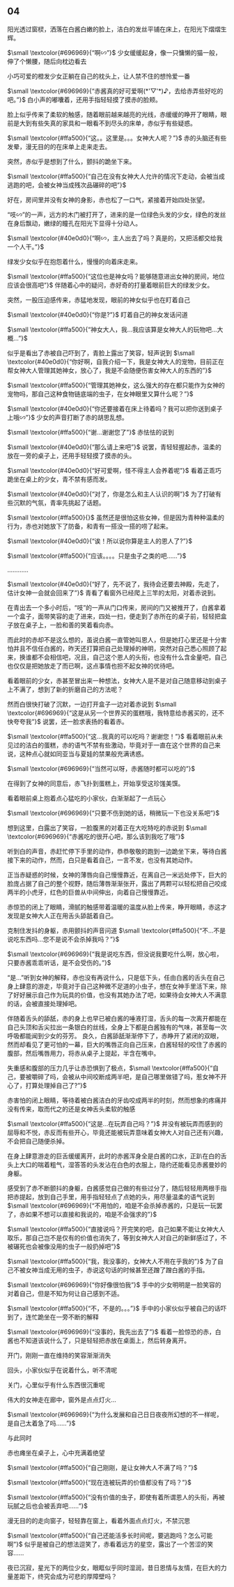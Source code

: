 ## 04
阳光透过窗棂，洒落在白酱白嫩的脸上，洁白的发丝平铺在床上，在阳光下熠熠生辉。

$\small \textcolor{#696969}{“啊∽”}$ 少女缓缓起身，像一只慵懒的猫一般，伸了个懒腰，随后向枕边看去

小巧可爱的橙发少女正躺在自己的枕头上，让人禁不住的想怜爱一番

$\small \textcolor{#696969}{“赤酱真的好可爱啊(*'▽'*)♪，去给赤弄些好吃的吧。”}$ 白小声的嘟囔着，还用手指轻轻摸了摸赤的脸颊。

脸上似乎传来了柔软的触感，随着眼前越来越亮的光线，赤缓缓的睁开了眼睛，眼前是大到有些失真的家具和一眼看不到尽头的床单，赤似乎有些疑惑。

$\small \textcolor{#ffa500}{“这。。这里是。。。女神大人呢？”}$ 赤的头脑还有些发晕，漫无目的的在床单上走来走去。

突然，赤似乎是想到了什么，颤抖的跪坐下来。

$\small \textcolor{#ffa500}{“自己在没有女神大人允许的情况下走动，会被当成逃跑的吧，会被女神当成残次品碾碎的吧”}$

好在，房间里并没有女神的身影，赤也松了一口气，紧接着开始四处张望。

“吱∽”的一声，远方的木门被打开了，进来的是一位绿色头发的少女，绿色的发丝在身后飘动，嫩绿的瞳孔在阳光下显得十分动人。

$\small \textcolor{#40e0d0}{“啊∽，主人出去了吗？真是的，又把活都交给我一个人干。”}$

绿发少女似乎在抱怨着什么，慢慢的向着床走来。

$\small \textcolor{#ffa500}{“这位也是神女吗？能够随意进出女神的房间，地位应该会很高吧”}$ 伴随着心中的疑问，赤好奇的打量着眼前巨大的绿发少女。

突然，一股压迫感传来，赤猛地发现，眼前的神女似乎也在盯着自己

$\small \textcolor{#40e0d0}{“你是?”}$ 盯着自己的神女发话问道

$\small \textcolor{#ffa500}{“神女大人，我…我应该算是女神大人的玩物吧…大概…”}$

似乎是看出了赤被自己吓到了，青脸上露出了笑容，轻声说到 $\small \textcolor{#40e0d0}{“你好啊，自我介绍一下，我是女神大人的宠物，目前正在帮女神大人管理其她神女，放心了，我是不会随便伤害女神大人的东西的”}$

$\small \textcolor{#ffa500}{“管理其她神女，这么强大的存在都只能作为女神的宠物吗，那自己这种食物链底端的虫子，在女神眼里又算什么呢？”}$

$\small \textcolor{#40e0d0}{“你还要接着在床上待着吗？我可以把你送到桌子上哦∽”}$ 少女的声音打断了赤的胡思乱想。

$\small \textcolor{#ffa500}{“谢…谢谢您了”}$ 赤怯怯的说到

$\small \textcolor{#40e0d0}{“那么请上来吧”}$ 说罢，青轻轻握起赤，温柔的放在一旁的桌子上，还用手轻轻摸了摸赤的头。

$\small \textcolor{#40e0d0}{“好可爱啊，怪不得主人会养着呢”}$ 看着正乖巧跪坐在桌上的少女，青不禁有感而发。

$\small \textcolor{#40e0d0}{“对了，你是怎么和主人认识的啊”}$ 为了打破有些沉默的气氛，青率先挑起了话题。

$\small \textcolor{#ffa500}{}$ 虽然还是很怕这些女神，但是因为青种种温柔的行为，赤也对她放下了防备，和青有一搭没一搭的唠了起来。

$\small \textcolor{#40e0d0}{“诶！所以说你算是主人的恩人了?”}$

$\small \textcolor{#ffa500}{“应该。。。。只是虫子之类的吧……”}$

…………

$\small \textcolor{#40e0d0}{“好了，先不说了，我待会还要去神殿，先走了，估计女神一会就会回来了”}$ 青看了看窗外已经爬上三竿的太阳，对着赤说到。

在青出去一个多小时后，“吱”的一声从门口传来，房间的门又被推开了，白酱拿着一个盒子，面带笑容的走了进来，四处一扫，便走到了赤所在的桌子前，轻轻把盒子放在桌子上，一脸和善的笑着看向赤。

而此时的赤却不是这么想的，虽说白酱一直管她叫恩人，但是她打心里还是十分害怕并且不信任白酱的，昨天还打算把自己处理掉的神明，突然对自己悉心照顾了起来，换谁都不会相信吧，况且，自己这个恩人的头衔，也没有什么含金量吧，自己也仅仅是把她放走了而已啊，这点事情也担不起女神的优待吧。

看着眼前的少女，赤甚至冒出来一种想法，女神大人是不是对自己随意移动到桌子上不满了，想到了新的折磨自己的方法呢？

然而白很快打破了沉默，一边打开盒子一边对着赤说到 $\small \textcolor{#696969}{“这是从另一个世界买的蛋糕哦，我特意给赤酱买的，还不快夸夸我”}$ 说罢，还一脸求表扬的看着赤。

$\small \textcolor{#ffa500}{“这…我真的可以吃吗？谢谢您！”}$ 看着眼前从未见过的洁白的蛋糕，赤的语气不禁有些激动，毕竟对于一直在这个世界的自己来说，这种点心就如同亚当与夏娃的禁果般充满诱惑。

$\small \textcolor{#696969}{“当然可以呀，赤酱随时都可以吃的”}$

在得到了女神的同意后，赤飞扑到蛋糕上，开始享受这珍馐美馔。

看着眼前桌上抱着点心猛吃的小家伙，白渐渐起了一点玩心

$\small \textcolor{#696969}{“只要不伤到她的话，稍微玩一下也没关系吧”}$

想到这里，白露出了笑容，一脸腹黑的对着正在大吃特吃的赤说到 $\small \textcolor{#696969}{“赤酱吃的很开心吧，那么该到我吃了哦”}$

听到白的声音，赤赶忙停下手里的动作，恭恭敬敬的跑到一边跪坐下来，等待白酱接下来的动作，然而，白只是看着自己，一言不发，也没有其她动作。

正当赤疑惑的时候，女神的薄唇向自己慢慢靠近，在离自己一米远处停下，巨大的脸庞占据了自己的整个视野，随后薄唇渐渐张开，露出了两颗可以轻松把自己咬成两半的小虎牙，红色的巨兽从中间伸出，向着自己慢慢靠近。

赤惊恐的闭上了眼睛，滑腻的触感带着温暖的温度从脸上传来，睁开眼睛，赤这才发现是女神大人正在用舌头舔舐着自己。

克制住发抖的身躯，赤用颤抖的声音问道 $\small \textcolor{#ffa500}{“不…不是说吃东西吗…您不是说不会杀掉我吗？”}$

$\small \textcolor{#696969}{“我是说吃东西，但没说我要吃什么啊，放心啦，只要赤酱乖乖听话，是不会受伤的。”}$

“是…”听到女神的解释，赤也没有再说什么，只是低下头，任由白酱的舌头在自己身上肆意的游走，毕竟对于自己这种微不足道的小虫子，想在女神手里活下来，除了好好展示自己作为玩具的价值，也没有其她办法了吧，如果待会女神大人不满意的话，会被直接处理掉吧。

伴随着舌头的舔舐，赤的身上也早已被白酱的唾液打湿，舌头的每一次离开都能在自己头顶和舌尖拉出一条银白的丝线，全身上下都是白酱独有的气味，甚至每一次呼吸都能闻到少女的芬芳。
良久，白酱舔舐渐渐停下了，赤睁开了紧闭的双眼，然而却看见了更可怕的一幕，巨大的嘴唇正向自己压来，白酱轻轻的咬住了赤酱的腹部，然后嘴唇用力，将赤从桌子上提起，半含在嘴中。

失重感和腹部的压力几乎让赤恐惧到了极点，$\small \textcolor{#ffa500}{“自己，要被嚼碎了吗，会被从中间咬断成两半吧，是自己哪里做错了吗，惹女神不开心了，打算处理掉自己了?”}$

赤害怕的闭上眼睛，等待着被白酱洁白的牙齿咬成两半的时刻，然而想象的疼痛并没有传来，取而代之的还是女神舌头柔软的触感

$\small \textcolor{#ffa500}{“这是…在玩弄自己吗？”}$ 并没有被玩弄而感到的屈辱和不悦，赤反而有些开心，毕竟还能被玩弄意味着女神大人对自己还有兴趣，不会把自己随便杀掉。

在身上肆意游走的巨舌缓缓离开，此时的赤酱浑身全是白酱的口水，正趴在白的舌头上大口的喘着粗气，湿答答的头发沾在白色的衣服上，隐约还能看见赤酱曼妙的身躯。

感受到了赤不断颤抖的身躯，白酱感觉自己做的有些过分了，随后轻轻用两根手指把赤提起，放到自己手里，用手指轻轻点了点她的头，用尽量温柔的语气说到 $\small \textcolor{#696969}{“不用怕的，咱是不会杀掉赤酱的，只是玩一玩罢了，赤如果不想可以直接和我说的，咱是不会强求的”}$

$\small \textcolor{#ffa500}{“直接说吗？开完笑的吧，自己如果不能让女神大人取乐，那自己岂不是仅有的价值也消失了，等到女神大人对自己的新鲜感过了，不被碾死也会被像没用的虫子一般扔掉吧”}$

$\small \textcolor{#ffa500}{“我，我没事的，女神大人不用在乎我的”}$ 为了自己不被女神当成无用的虫子，赤说这句话的时候甚至还蹭了蹭白酱的手指。

$\small \textcolor{#696969}{“你好像很怕我”}$ 手中的少女明明是一脸笑容的对着自己，但是不知为何让自己感到不适。

$\small \textcolor{#ffa500}{“不，不是的。。。”}$ 手中的小家伙似乎被自己的话吓到了，连忙跪坐在一旁不断的解释

$\small \textcolor{#696969}{“没事的，我先出去了”}$ 看着一脸惊恐的赤，白酱也不知道该说什么了，只是轻轻把赤放在桌面上，然后转身离开。

开门，刚刚一直在维持的笑容渐渐消失

回头，小家伙似乎在说着什么，听不清呢

关门，心里似乎有什么东西很沉重呢

伟大的女神走在廊中，窗外是点点灯火…

$\small \textcolor{#696969}{“为什么发展和自己日日夜夜所幻想的不一样呢，是自己太着急了吗……”}$

与此同时

赤也瘫坐在桌子上，心中充满着绝望

$\small \textcolor{#ffa500}{“自己刚刚，是让女神大人不满了吗？”}$

$\small \textcolor{#ffa500}{“现在连被玩弄的价值都没有了吗？”}$

$\small \textcolor{#ffa500}{“没有价值的虫子，即使有着所谓恩人的头衔，再被玩腻之后也会被丢弃吧……”}$

漫无目的的走向窗子，轻轻靠在窗上，看着外面点点灯火，不禁沉思

$\small \textcolor{#ffa500}{“自己还能活多长时间呢，要逃跑吗？怎么可能啊”}$ 似乎是被自己的想法逗笑了，赤看着远方的星空，露出了一个苦涩的笑容……

夜已沉寂，星光下的两位少女，眼眶似乎同时湿润，昔日恩情与友情，在巨大的力量差距下，终究会成为可悲的厚障壁吗？